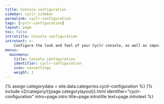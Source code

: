 ```yaml
---
title: Console configuration
sidebar: cyclr_sidebar
permalink: cyclr-configuration
tags: [cyclr-configuration]
layout: page
toc: false
introtitle: Console configuration
introtext: >-
    Configure the look and feel of your Cyclr console, as well as important security, data and performance settings.
menus:
  mainmenu:
    title: Console configuration
    identifier: cyclr-configuration
    icon: navsettings
    weight: 2
---
```

{% assign categorydata = site.data.categories.cyclr-configuration %}
{% include v2/category/{{page.categorylayout}}.html identifier="cyclr-configuration" intro=page.intro title=page.introtitle text=page.introtext %}
